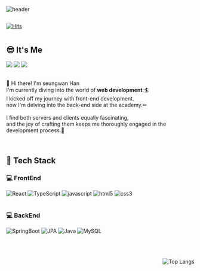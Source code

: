 <div align="left">

   ![header](https://capsule-render.vercel.app/api?type=Waving&color=0:dea81e,100:fce417&height=200&text=hanseungwan1@GitHub&fontAlignY=40&animation=fadeIn&fontColor=FFFFFF&fontSize=30&desc=WEB%20DEVELOPER&descAlignY=14&descAlign=11)
<br>
<div style="display:flex; flex-direction:row;" align="right">
   
 [![Hits](https://hits.seeyoufarm.com/api/count/incr/badge.svg?url=https%3A%2F%2Fgithub.com%2Fhanseungwan1&count_bg=%23D79F21&title_bg=%23555555&icon=&icon_color=%23E7E7E7&title=Visitors&edge_flat=false)](https://hits.seeyoufarm.com)
</div>

## 😎 It's Me
<div>
   <a href="https://velog.io/@seungwanhan542"><img src="https://img.shields.io/badge/TechBlog-20C997?style=flat-square&logo=velog&logoColor=white"></a>
   <a href="https://seemly-dewberry-338.notion.site/9d70888c31344416b879f03fb5341a75?pvs=4"><img src="https://img.shields.io/badge/Portfolio-000000?style=flat-square&logo=notion&logoColor=white"></a>
   <a href="mailto:﻿"seungwanhan542@gmail.com"><img src="https://img.shields.io/badge/seungwanhan542@gmail.com-EA4335?style=flat-square&logo=Gmail&logoColor=white"></a>
   <br><br>
   <p>👋  Hi there! I'm seungwan Han<br>
      I'm currently diving into the world of <b>web development</b>.🏄<br>
      I kicked off my journey with front-end development. <br>
      now I'm delving into the back-end side at the academy.✏<br><br>
      I find both servers and clients equally fascinating,<br> and the joy of crafting them keeps me thoroughly engaged in the development process.🚀</p>
</div><br>

## 🔨 Tech Stack
### 💻 FrontEnd
<div>
    <img alt="React" src ="https://img.shields.io/badge/React-61DAFB.svg?&style=for-the-badge&logo=React&logoColor=white"/>
    <img alt="TypeScript" src ="https://img.shields.io/badge/TypeScript-3178C6.svg?&style=for-the-badge&logo=TypeScript&logoColor=white"/>
    <img alt="javascript" src ="https://img.shields.io/badge/javascript-F7DF1E.svg?&style=for-the-badge&logo=javascript&logoColor=white"/>
    <img alt="html5" src ="https://img.shields.io/badge/html5t-E34F26.svg?&style=for-the-badge&logo=html5&logoColor=white"/>
    <img alt="css3" src ="https://img.shields.io/badge/css3-1572B6.svg?&style=for-the-badge&logo=css3&logoColor=white"/>
</div><br>

### 💻 BackEnd
<div>
    <img alt="SpringBoot" src ="https://img.shields.io/badge/Spring Boot-6DB33F.svg?&style=for-the-badge&logo=SpringBoot&logoColor=white"/>
    <img alt="JPA" src ="https://img.shields.io/badge/🔋 JPA-6DB33F.svg?&style=for-the-badge&logo=JPA&logoColor=white"/>
      <img alt="Java" src ="https://img.shields.io/badge/☕ Java-4c7491.svg?&style=for-the-badge&logo=Java&logoColor=white"/>
      <img alt="MySQL" src ="https://img.shields.io/badge/MySQL-4479A1.svg?&style=for-the-badge&logo=MySQL&logoColor=white"/>
</div><br>
<div align="right">
   <br>
   <br>
   
![Top Langs](https://github-readme-stats.vercel.app/api/top-langs/?username=hanseungwan1&layout=compact)
</div>

</div>

